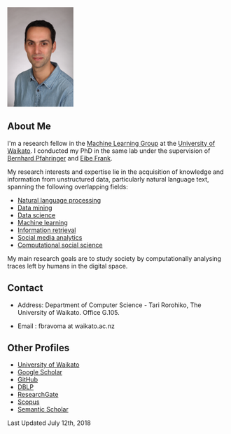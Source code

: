 <img src="img/meOfficial.jpg" alt="alt text" width="30%" height="40%"> 

## About Me


I'm a research fellow in the [Machine Learning Group](http://www.cs.waikato.ac.nz/ml/) at the [University of Waikato](http://www.waikato.ac.nz/). I conducted my PhD in the same lab under the supervision of [Bernhard Pfahringer](https://www.cs.waikato.ac.nz/~bernhard/) and [Eibe Frank](http://www.cs.waikato.ac.nz/~eibe/).

My research interests and expertise lie in the acquisition of knowledge and information from unstructured data, particularly natural language text, spanning the following overlapping fields:

* [Natural language processing](https://en.wikipedia.org/wiki/Natural_language_processing)
* [Data mining](https://en.wikipedia.org/wiki/Data_mining)
* [Data science](https://en.wikipedia.org/wiki/Data_science)
* [Machine learning](https://en.wikipedia.org/wiki/Machine_learning)
* [Information retrieval](https://en.wikipedia.org/wiki/Information_Retrieval)
* [Social media analytics](https://en.wikipedia.org/wiki/Social_media_analytics)
* [Computational social science](https://en.wikipedia.org/wiki/Computational_social_science)

My main research goals are to study society by computationally analysing traces left by humans in the digital space.





## Contact

*  Address: Department of Computer Science - Tari Rorohiko, The University of Waikato. Office G.105.

* Email : fbravoma at waikato.ac.nz


## Other Profiles

* [University of Waikato](https://www.cms.waikato.ac.nz/people/fbravoma) 
* [Google Scholar](https://scholar.google.com/citations?user=q--XWcQAAAAJ&hl)
* [GitHub](https://github.com/felipebravom)
* [DBLP](http://www.informatik.uni-trier.de/~ley/db/indices/a-tree/b/Bravo=Marquez:Felipe.html)
* [ResearchGate](https://www.researchgate.net/profile/Felipe_Bravo-Marquez/)
* [Scopus](https://www.scopus.com/authid/detail.uri?origin=resultslist&authorId=36627971200)
* [Semantic Scholar](https://www.semanticscholar.org/author/Felipe-Bravo-Marquez/2998375)

Last Updated July 12th, 2018 
